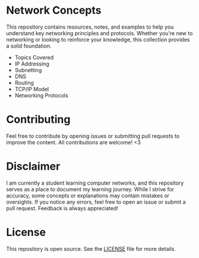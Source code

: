 # Network Concepts
This repository contains resources, notes, and examples to help you understand key networking principles and protocols. Whether you're new to networking or looking to reinforce your knowledge, this collection provides a solid foundation.

- Topics Covered
- IP Addressing
- Subnetting
- DNS
- Routing
- TCP/IP Model
- Networking Protocols

# Contributing
Feel free to contribute by opening issues or submitting pull requests to improve the content. All contributions are welcome! <3

# Disclaimer
I am currently a student learning computer networks, and this repository serves as a place to document my learning journey. While I strive for accuracy, some concepts or explanations may contain mistakes or oversights. If you notice any errors, feel free to open an issue or submit a pull request. Feedback is always appreciated!



# License
This repository is open source. See the [LICENSE](https://github.com/yosefther/network-concepts/blob/main/LICENSE) file for more details.
